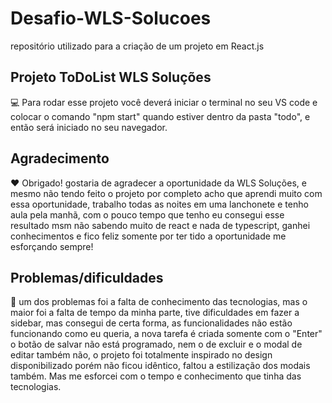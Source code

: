 # Desafio-WLS-Solucoes
repositório utilizado para a criação de um projeto em React.js

## Projeto ToDoList WLS Soluções

:computer: Para rodar esse projeto você deverá iniciar o terminal no seu VS code e colocar o comando "npm start" quando estiver dentro da pasta "todo", e então será iniciado no seu navegador.

## Agradecimento

:heart: Obrigado! gostaria de agradecer a oportunidade da WLS Soluções, e mesmo não tendo feito o projeto por completo acho que aprendi muito com essa oportunidade, trabalho todas as noites em uma lanchonete e tenho aula pela manhã, com o pouco tempo que tenho eu consegui esse resultado msm não sabendo muito de react e nada de typescript, ganhei conhecimentos e fico feliz somente por ter tido a oportunidade me esforçando sempre!

## Problemas/dificuldades

:anger: um dos problemas foi a falta de conhecimento das tecnologias, mas o maior foi a falta de tempo da minha parte, tive dificuldades em fazer a sidebar, mas consegui de certa forma, as funcionalidades não estão funcionando como eu queria, a nova tarefa é criada somente com o "Enter" o botão de salvar não está programado, nem o de excluir e o modal de editar também não, o projeto foi totalmente inspirado no design disponibilizado porém não ficou idêntico, faltou a estilização dos modais também. Mas me esforcei com o tempo e conhecimento que tinha das tecnologias.
